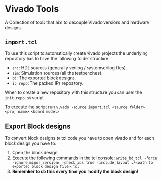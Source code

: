 Vivado Tools
============

A Collection of tools that aim to decouple Vivado versions and hardware designs.

`import.tcl`
--------------
To use this script to automatically create vivado projects the underlying repository has to have the following folder structure:
- `src`: HDL sources (generally verilog / systemverilog files).
- `sim`: Simulation sources (all the testbenches).
- `bd`: The exported block designs.
- `ip repo`: The packed IPs repository.

When to create a new repository with this structure you can user the `init_repo.sh` script.

To execute the script run `vivado -source import.tcl <source folder> <proj name> <board model>`

Export Block designs
-------------------------
To convert block designs to tcl code you have to open vivado and for each block design
you have to:
1. Open the block design 
2. Execute the following commands in the tcl console: 
   `write_bd_tcl -force -ignore_minor_versions -check_ips true -include_layout ./<path to exported block design file>.tcl`
3. **Remember to do this every time you modify the block design!**

